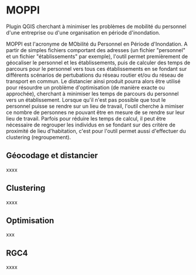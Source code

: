 # MOPPI
Plugin QGIS cherchant à minimiser les problèmes de mobilité du personnel d'une entreprise ou d'une organisation en période d'inondation. 

MOPPI est l'acronyme de MObilité du Personnel en Période d'Inondation. A partir de simples fichiers comportant des adresses (un fichier "personnel" et un fichier "établissements" par exemple), l'outil permet premièrement de géocaliser le personnel et les établissements, puis de calculer des temps de parcours pour le personnel vers tous ces établissements en se fondant sur différents scénarios de pertubations du réseau routier et/ou du réseau de transport en commun. Le distancier ainsi produit pourra alors être utilisé pour résourdre un problème d'optimisation (de manière exacte ou approchée), cherchant à minimiser les temps de parcours du personnel vers un établissement. Lorsque qu'il n'est pas possible que tout le personnel puisse se rendre sur un lieu de travail, l'outil cherche à mimiser ce nombre de personnes ne pouvant être en mesure de se rendre sur leur lieu de travail. Parfois pour réduire les temps de calcul, il peut être nécessaire de regrouper les individus en se fondant sur des critère de proximité de lieu d'habitation, c'est pour l'outil permet aussi d'effectuer du clustering (regroupement).

## Géocodage et distancier

xxxx

## Clustering

xxxx

## Optimisation

xxx

## RGC4

xxxx
